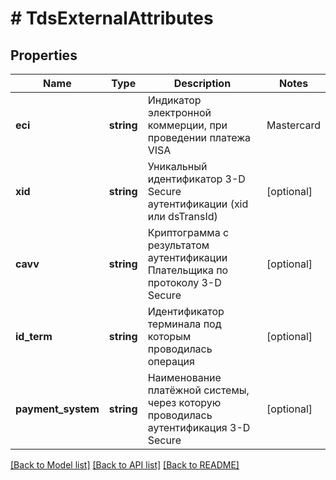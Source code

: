 # # TdsExternalAttributes

## Properties

Name | Type | Description | Notes
------------ | ------------- | ------------- | -------------
**eci** | **string** | Индикатор электронной коммерции, при проведении платежа   VISA     | Mastercard | МИР      | Описание   ---------|------------|----------|--------------------------   7 или 07 | 0 или 00   | 3 или 03 | Не проводилась или ошибка   6 или 06 | 1 или 01   | 1 или 01 | Попытка проведения   5 или 05 | 2 или 02   | 2 или 02 | Успешно проводилась |
**xid** | **string** | Уникальный идентификатор 3-D Secure аутентификации (xid или dsTransId) | [optional]
**cavv** | **string** | Криптограмма с результатом аутентификации Плательщика по протоколу 3-D Secure | [optional]
**id_term** | **string** | Идентификатор терминала под которым проводилась операция | [optional]
**payment_system** | **string** | Наименование платёжной системы, через которую проводилась аутентификация 3-D Secure | [optional]

[[Back to Model list]](../../README.md#models) [[Back to API list]](../../README.md#endpoints) [[Back to README]](../../README.md)
